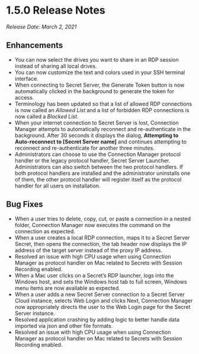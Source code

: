 [title]: # (1.5.0 Release)
[tags]: # (release notes)
[priority]: # (889)
# 1.5.0 Release Notes

*Release Date: March 2, 2021*

## Enhancements

* You can now select the drives you want to share in an RDP session instead of sharing all local drives.
* You can now customize the text and colors used in your SSH terminal interface.
* When connecting to Secret Server, the Generate Token button is now automatically clicked in the background to generate the token for access.
* Terminology has been updated so that a list of allowed RDP connections is now called an *Allowed List* and a list of forbidden RDP connections is now called a *Blocked List*.
* When your internet connection to Secret Server is lost, Connection Manager attempts to automatically reconnect and re-authenticate in the background. After 30 seconds it displays the dialog, **Attempting to Auto-reconnect to [Secret Server name]** and continues attempting to reconnect and re-authenticate for another three minutes.   
* Administrators can choose to use the Connection Manager protocol handler or the legacy protocol handler, Secret Server Launcher. Administrators can also switch between the two protocol handlers. If both protocol handlers are installed and the administrator uninstalls one of them, the other protocol handler will register itself as the protocol handler for all users on installation.


## Bug Fixes

* When a user tries to delete, copy, cut, or paste a connection in a nested folder, Connection Manager now executes the command on the connection as expected.
* When a user creates a local RDP connection, maps it to a Secret Server Secret, then opens the connection, the tab header now displays the IP address of the target server instead of the proxy IP address.
* Resolved an issue with high CPU usage when using Connection Manager as protocol handler on Mac related to Secrets with Session Recording enabled.
* When a Mac user clicks on a Secret’s RDP launcher, logs into the Windows host, and sets the Windows host tab to full screen, Windows menu items are now available as expected.
* When a user adds a new Secret Server connection to a Secret Server Cloud instance, selects Web Login and clicks Next, Connection Manager now appropriately directs the user to the Web Login page for the Secret Server instance.
* Resolved application crashing by adding logic to better handle data imported via json and other file formats.
* Resolved an issue with high CPU usage when using Connection Manager as protocol handler on Mac related to Secrets with Session Recording enabled.

